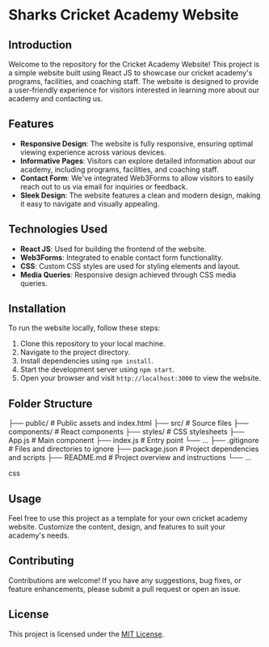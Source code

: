 # Sharks Cricket Academy Website

## Introduction
Welcome to the repository for the Cricket Academy Website! This project is a simple website built using React JS to showcase our cricket academy's programs, facilities, and coaching staff. The website is designed to provide a user-friendly experience for visitors interested in learning more about our academy and contacting us.

## Features
- **Responsive Design**: The website is fully responsive, ensuring optimal viewing experience across various devices.
- **Informative Pages**: Visitors can explore detailed information about our academy, including programs, facilities, and coaching staff.
- **Contact Form**: We've integrated Web3Forms to allow visitors to easily reach out to us via email for inquiries or feedback.
- **Sleek Design**: The website features a clean and modern design, making it easy to navigate and visually appealing.

## Technologies Used
- **React JS**: Used for building the frontend of the website.
- **Web3Forms**: Integrated to enable contact form functionality.
- **CSS**: Custom CSS styles are used for styling elements and layout.
- **Media Queries**: Responsive design achieved through CSS media queries.

## Installation
To run the website locally, follow these steps:
1. Clone this repository to your local machine.
2. Navigate to the project directory.
3. Install dependencies using `npm install`.
4. Start the development server using `npm start`.
5. Open your browser and visit `http://localhost:3000` to view the website.

## Folder Structure
├── public/ # Public assets and index.html
├── src/ # Source files
├── components/ # React components
├── styles/ # CSS stylesheets
├── App.js # Main component
├── index.js # Entry point
└── ...
├── .gitignore # Files and directories to ignore
├── package.json # Project dependencies and scripts
├── README.md # Project overview and instructions
└── ...

css

## Usage
Feel free to use this project as a template for your own cricket academy website. Customize the content, design, and features to suit your academy's needs.

## Contributing
Contributions are welcome! If you have any suggestions, bug fixes, or feature enhancements, please submit a pull request or open an issue.

## License
This project is licensed under the [MIT License](LICENSE).


